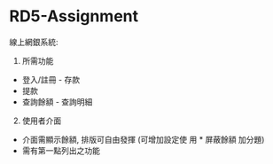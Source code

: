 # RD5-Assignment
線上網銀系統:
1. 所需功能
- 登入/註冊 - 存款
- 提款
- 查詢餘額 - 查詢明細
2. 使用者介面
- 介面需顯示餘額, 排版可自由發揮 (可增加設定使
用 * 屏蔽餘額 加分題)
- 需有第一點列出之功能
